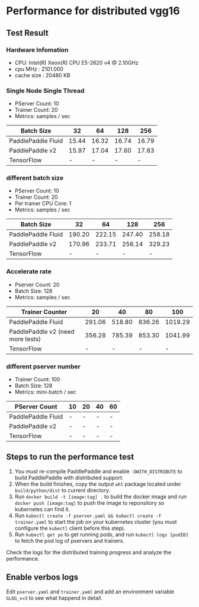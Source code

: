 # Performance for distributed vgg16

## Test Result

### Hardware Infomation

- CPU: Intel(R) Xeon(R) CPU E5-2620 v4 @ 2.10GHz
- cpu MHz		: 2101.000
- cache size	: 20480 KB

### Single Node Single Thread

- PServer Count: 10
- Trainer Count: 20
- Metrics: samples / sec

| Batch Size | 32 | 64 | 128 | 256 |
| -- | -- | -- | -- | -- |
| PaddlePaddle Fluid | 15.44 | 16.32 | 16.74 | 16.79 |
| PaddlePaddle v2 | 15.97 | 17.04 | 17.60 | 17.83 |
| TensorFlow | - | - | - | - |

### different batch size

- PServer Count: 10
- Trainer Count: 20
- Per trainer CPU Core: 1
- Metrics: samples / sec

| Batch Size | 32 | 64 | 128 | 256 |
| -- | -- | -- | -- | -- |
| PaddlePaddle Fluid | 190.20 | 222.15 | 247.40 | 258.18 |
| PaddlePaddle v2 | 170.96 | 233.71 | 256.14 | 329.23 |
| TensorFlow | - | - | - | - |


### Accelerate rate

- Pserver Count: 20
- Batch Size: 128
- Metrics: samples / sec

| Trainer Counter | 20 | 40 | 80 | 100 |
| -- | -- | -- | -- | -- |
| PaddlePaddle Fluid | 291.06 | 518.80 | 836.26 | 1019.29 |
| PaddlePaddle v2 (need more tests) | 356.28 | 785.39 | 853.30 | 1041.99 |
| TensorFlow | - | - | - | - |

### different pserver number

- Trainer Count: 100
- Batch Size: 128
- Metrics: mini-batch / sec

| PServer Count | 10 | 20 | 40 | 60 |
| -- | -- | -- | -- | -- |
| PaddlePaddle Fluid | - | - | - | - |
| PaddlePaddle v2 | - | - | - | - |
| TensorFlow | - | - | - | - |


## Steps to run the performance test

1. You must re-compile PaddlePaddle and enable `-DWITH_DISTRIBUTE` to build PaddlePaddle with distributed support.
1. When the build finishes, copy the output `whl` package located under `build/python/dist` to current directory.
1. Run `docker build -t [image:tag] .` to build the docker image and run `docker push [image:tag]` to push the image to reponsitory so kubernetes can find it.
1. Run `kubectl create -f pserver.yaml && kubectl create -f trainer.yaml` to start the job on your kubernetes cluster (you must configure the `kubectl` client before this step).
1. Run `kubectl get po` to get running pods, and run `kubectl logs [podID]` to fetch the pod log of pservers and trainers.

Check the logs for the distributed training progress and analyze the performance.

## Enable verbos logs

Edit `pserver.yaml` and `trainer.yaml` and add an environment variable `GLOG_v=3` to see what happend in detail.
